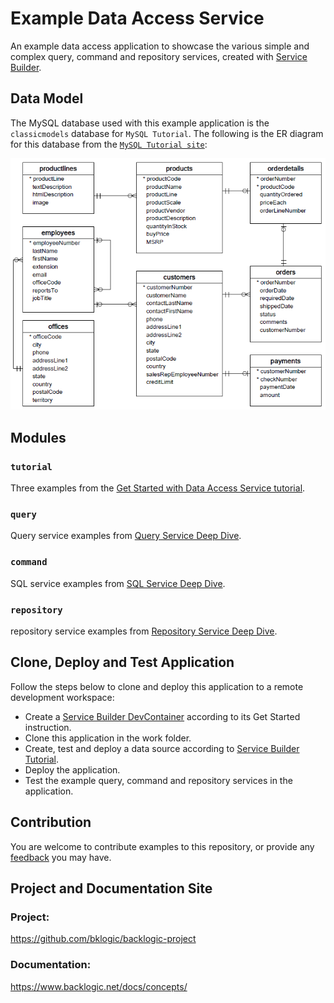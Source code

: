 # Example Data Access Service

An example data access application to showcase the various simple and complex query, command and repository services, created with [Service Builder](https://github.com/bklogic/ServiceBuilder).

## Data Model

The MySQL database used with this example application is the `classicmodels` database for `MySQL Tutorial`. The following is the ER diagram for this database from the [`MySQL Tutorial site`](https://www.mysqltutorial.org/mysql-sample-database.aspx):

![classicmodel-ER](./MySQL-Sample-Database-Schema.png)


## Modules

### `tutorial`

Three examples from the [Get Started with Data Access Service tutorial](https://www.backlogic.net/docs/getting-started/data-access-service/).

### `query`

Query service examples from [Query Service Deep Dive](https://www.backlogic.net/docs/deep-dive/query-service/).

### `command`

SQL service examples from [SQL Service Deep Dive](https://www.backlogic.net/docs/deep-dive/sql-service/).

### `repository`

repository service examples from [Repository Service Deep Dive](https://www.backlogic.net/docs/deep-dive/crud-service/).

## Clone, Deploy and Test Application

Follow the steps below to clone and deploy this application to a remote development workspace: 

- Create a [Service Builder DevContainer](https://github.com/bklogic/service-builder-devcontainer) according to its Get Started instruction.
- Clone this application in the work folder.
- Create, test and deploy a data source according to [Service Builder Tutorial](https://www.backlogic.net/docs/getting-started/service-builder/#development).
- Deploy the application.
- Test the example query, command and repository services in the application.

## Contribution

You are welcome to contribute examples to this repository, or provide any [feedback](https://github.com/bklogic/backlogic-project/discussions) you may have.

## Project and Documentation Site

### Project:

https://github.com/bklogic/backlogic-project

### Documentation:

https://www.backlogic.net/docs/concepts/
